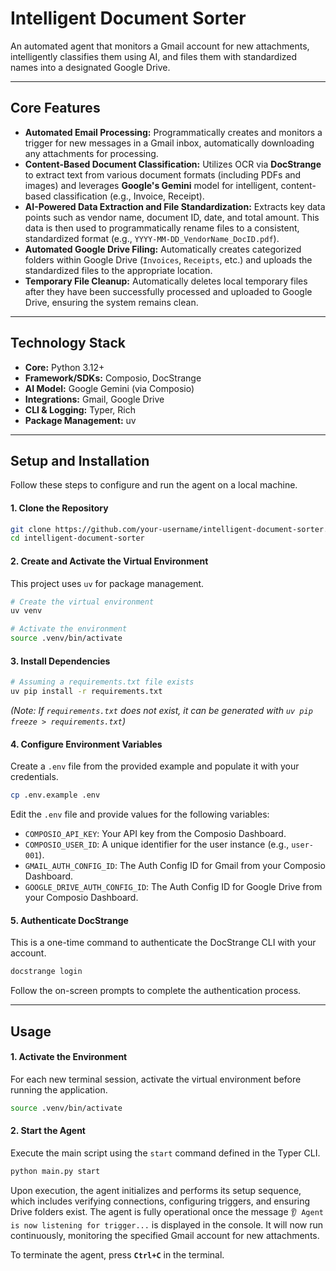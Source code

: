 # Intelligent Document Sorter

An automated agent that monitors a Gmail account for new attachments, intelligently classifies them using AI, and files them with standardized names into a designated Google Drive.

-----

## Core Features

  * **Automated Email Processing:** Programmatically creates and monitors a trigger for new messages in a Gmail inbox, automatically downloading any attachments for processing.
  * **Content-Based Document Classification:** Utilizes OCR via **DocStrange** to extract text from various document formats (including PDFs and images) and leverages **Google's Gemini** model for intelligent, content-based classification (e.g., Invoice, Receipt).
  * **AI-Powered Data Extraction and File Standardization:** Extracts key data points such as vendor name, document ID, date, and total amount. This data is then used to programmatically rename files to a consistent, standardized format (e.g., `YYYY-MM-DD_VendorName_DocID.pdf`).
  * **Automated Google Drive Filing:** Automatically creates categorized folders within Google Drive (`Invoices`, `Receipts`, etc.) and uploads the standardized files to the appropriate location.
  * **Temporary File Cleanup:** Automatically deletes local temporary files after they have been successfully processed and uploaded to Google Drive, ensuring the system remains clean.

-----

## Technology Stack

  * **Core:** Python 3.12+
  * **Framework/SDKs:** Composio, DocStrange
  * **AI Model:** Google Gemini (via Composio)
  * **Integrations:** Gmail, Google Drive
  * **CLI & Logging:** Typer, Rich
  * **Package Management:** uv

-----

## Setup and Installation

Follow these steps to configure and run the agent on a local machine.

#### 1\. Clone the Repository

```bash
git clone https://github.com/your-username/intelligent-document-sorter.git
cd intelligent-document-sorter
```

#### 2\. Create and Activate the Virtual Environment

This project uses `uv` for package management.

```bash
# Create the virtual environment
uv venv

# Activate the environment
source .venv/bin/activate
```

#### 3\. Install Dependencies

```bash
# Assuming a requirements.txt file exists
uv pip install -r requirements.txt
```

*(Note: If `requirements.txt` does not exist, it can be generated with `uv pip freeze > requirements.txt`)*

#### 4\. Configure Environment Variables

Create a `.env` file from the provided example and populate it with your credentials.

```bash
cp .env.example .env
```

Edit the `.env` file and provide values for the following variables:

  * `COMPOSIO_API_KEY`: Your API key from the Composio Dashboard.
  * `COMPOSIO_USER_ID`: A unique identifier for the user instance (e.g., `user-001`).
  * `GMAIL_AUTH_CONFIG_ID`: The Auth Config ID for Gmail from your Composio Dashboard.
  * `GOOGLE_DRIVE_AUTH_CONFIG_ID`: The Auth Config ID for Google Drive from your Composio Dashboard.

#### 5\. Authenticate DocStrange

This is a one-time command to authenticate the DocStrange CLI with your account.

```bash
docstrange login
```

Follow the on-screen prompts to complete the authentication process.

-----

## Usage

#### 1\. Activate the Environment

For each new terminal session, activate the virtual environment before running the application.

```bash
source .venv/bin/activate
```

#### 2\. Start the Agent

Execute the main script using the `start` command defined in the Typer CLI.

```bash
python main.py start
```

Upon execution, the agent initializes and performs its setup sequence, which includes verifying connections, configuring triggers, and ensuring Drive folders exist. The agent is fully operational once the message `👂 Agent is now listening for trigger...` is displayed in the console. It will now run continuously, monitoring the specified Gmail account for new attachments.

To terminate the agent, press **`Ctrl+C`** in the terminal.

